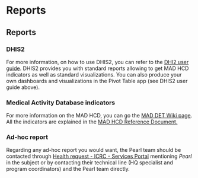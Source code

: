 # Reports

## Reports

### DHIS2

For more information, on how to use DHIS2, you can refer to the [DHI2 user guide](https://docs.dhis2.org/en/full/use/user-guides/dhis-core-version-236/dhis2-user-manual.html). DHIS2 provides you with standard reports allowing to get MAD HCD indicators as well as standard visualizations. You can also produce your own dashboards and visualizations in the Pivot Table app (see DHIS2 user guide above).

### Medical Activity Database indicators

For more information on the MAD HCD, you can go the [MAD DET Wiki page](https://collab.ext.icrc.org/sites/TS_ASSIST/WIKIHealthUnit/Pages/MAD%20DET.aspx). All the indicators are explained in the [MAD HCD Reference Document.](https://collab.ext.icrc.org/sites/TS_ASSIST/activities/HEALTH/MADs/MAD_DET/Reference%20document%20MAD%20DET%20Eng_.pdf)

### Ad-hoc report

Regarding any ad-hoc report you would want, the Pearl team should be contacted through [Health request - ICRC - Services Portal](https://smt.ext.icrc.org/esc?id=sc_cat_item\&sys_id=58ca0a0a6da5f9105040cd7540391b7f) mentioning _Pearl_ in the subject or by contacting their technical line (HQ specialist and program coordinators) and the Pearl team directly.
